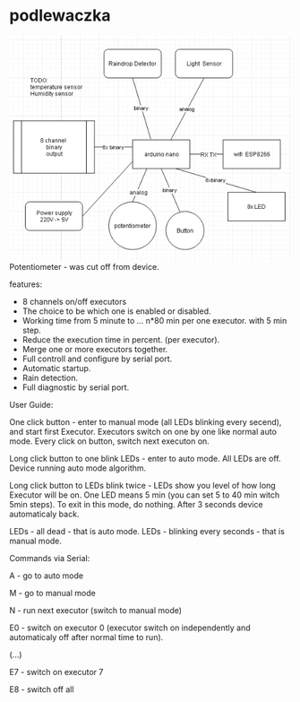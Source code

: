 # podlewaczka
![block schemat](https://raw.githubusercontent.com/radomirmazon/podlewaczka/master/podlewaczka_block_schema.PNG)
Potentiometer - was cut off from device.

features:
* 8 channels on/off executors 
* The choice to be which one is enabled or disabled.
* Working time from 5 minute to ... n*80 min per one executor. with 5 min step.
* Reduce the execution time in percent. (per executor).
* Merge one or more executors together.
* Full controll and configure by serial port.
* Automatic startup.
* Rain detection.
* Full diagnostic by serial port.

User Guide:

One click button - enter to manual mode (all LEDs blinking every secend), and start first Executor. Executors switch on one by one like normal auto mode. Every click on button, switch next executon on.

Long click button to one blink LEDs - enter to auto mode. All LEDs are off. Device running auto mode algorithm.

Long click button to LEDs blink twice - LEDs show you level of how long Executor will be on. One LED means 5 min (you can set 5 to 40 min witch 5min steps). To exit in this mode, do nothing. After 3 seconds device automaticaly back.

LEDs - all dead - that is auto mode.
LEDs - blinking every seconds - that is manual mode.


Commands via Serial:

A - go to auto mode

M - go to manual mode

N - run next executor (switch to manual mode)

E0 - switch on executor 0 (executor switch on independently and automaticaly off after normal time to run).

(...)  

E7 - switch on executor 7

E8 - switch off all

